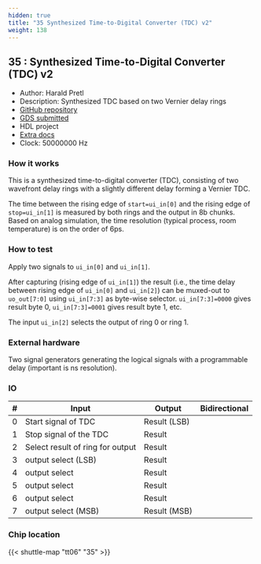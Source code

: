 ```yaml
---
hidden: true
title: "35 Synthesized Time-to-Digital Converter (TDC) v2"
weight: 138
---
```


## 35 : Synthesized Time-to-Digital Converter (TDC) v2

* Author: Harald Pretl
* Description: Synthesized TDC based on two Vernier delay rings
* [GitHub repository](https://github.com/iic-jku/jku-tt06-tdc-v2)
* [GDS submitted](https://github.com/iic-jku/jku-tt06-tdc-v2/actions/runs/8679868973)
* HDL project
* [Extra docs](None)
* Clock: 50000000 Hz

<!---

This file is used to generate your project datasheet. Please fill in the information below and delete any unused
sections.

You can also include images in this folder and reference them in the markdown. Each image must be less than
512 kb in size, and the combined size of all images must be less than 1 MB.
-->


### How it works

This is a synthesized time-to-digital converter (TDC), consisting of two wavefront delay rings with a slightly different delay forming a Vernier TDC.

The time between the rising edge of `start=ui_in[0]` and the rising edge of `stop=ui_in[1]` is measured by both rings and the output in 8b chunks. Based on analog simulation, the time resolution (typical process, room temperature) is on the order of 6ps.

### How to test

Apply two signals to `ui_in[0]` and `ui_in[1]`.

After capturing (rising edge of `ui_in[1]`) the result (i.e., the time delay between rising edge of `ui_in[0]` and `ui_in[2]`) can be muxed-out to `uo_out[7:0]` using `ui_in[7:3]` as byte-wise selector. `ui_in[7:3]=0000` gives result byte 0, `ui_in[7:3]=0001` gives result byte 1, etc.

The input `ui_in[2]` selects the output of ring 0 or ring 1.

### External hardware

Two signal generators generating the logical signals with a programmable delay (important is ns resolution).


### IO

| # | Input          | Output         | Bidirectional   |
| - | -------------- | -------------- | --------------- |
| 0 | Start signal of TDC | Result (LSB) |  |
| 1 | Stop signal of the TDC | Result |  |
| 2 | Select result of ring for output | Result |  |
| 3 | output select (LSB) | Result |  |
| 4 | output select | Result |  |
| 5 | output select | Result |  |
| 6 | output select | Result |  |
| 7 | output select (MSB) | Result (MSB) |  |

### Chip location

{{< shuttle-map "tt06" "35" >}}
